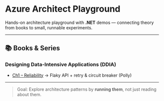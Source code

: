 # Azure Architect Playground

Hands-on architecture playground with **.NET** demos — connecting theory from books to small, runnable experiments.

---

## 📚 Books & Series

### Designing Data-Intensive Applications (DDIA)
- [Ch1 – Reliability](./ddia-notes/Ch1-Reliability/Ch1Reliability/README.md) → Flaky API + retry & circuit breaker (Polly)

---

> Goal: Explore architecture patterns by **running them**, not just reading about them.